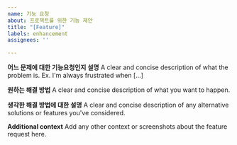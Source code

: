 ```yaml
---
name: 기능 요청
about: 프로젝트를 위한 기능 제안
title: "[Feature]"
labels: enhancement
assignees: ''

---
```


**어느 문제에 대한 기능요청인지 설명**
A clear and concise description of what the problem is. Ex. I'm always frustrated when [...]

**원하는 해결 방법**
A clear and concise description of what you want to happen.

**생각한 해결 방법에 대한 설명**
A clear and concise description of any alternative solutions or features you've considered.

**Additional context**
Add any other context or screenshots about the feature request here.
